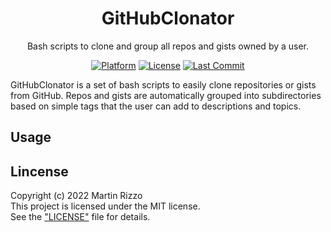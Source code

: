 <div align="center">

GitHubClonator
==============
Bash scripts to clone and group all repos and gists owned by a user.

[![Platform](https://img.shields.io/badge/platform-macos_%7C_linux-33C)](https://www.gnu.org/software/bash/)
[![License](https://img.shields.io/github/license/martin-rizzo/GitHubClonator?color=33C)](LICENSE)
[![Last Commit](https://img.shields.io/github/last-commit/martin-rizzo/GitHubClonator)](https://github.com/martin-rizzo/GitHubClonator/commits/master)

</div>

GitHubClonator is a set of bash scripts to easily clone repositories or gists from GitHub. Repos and gists are automatically grouped into subdirectories based on simple tags that the user can add to descriptions and topics.

Usage
-----

Lincense
--------

Copyright (c) 2022 Martin Rizzo  
This project is licensed under the MIT license.  
See the ["LICENSE"](LICENSE) file for details.
